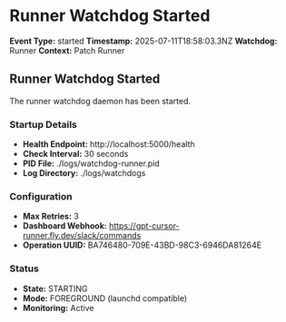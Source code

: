 # Runner Watchdog Started

**Event Type:** started
**Timestamp:** 2025-07-11T18:58:03.3NZ
**Watchdog:** Runner
**Context:** Patch Runner


## Runner Watchdog Started

The runner watchdog daemon has been started.

### Startup Details
- **Health Endpoint:** http://localhost:5000/health
- **Check Interval:** 30 seconds
- **PID File:** ./logs/watchdog-runner.pid
- **Log Directory:** ./logs/watchdogs

### Configuration
- **Max Retries:** 3
- **Dashboard Webhook:** https://gpt-cursor-runner.fly.dev/slack/commands
- **Operation UUID:** BA746480-709E-43BD-98C3-6946DA81264E

### Status
- **State:** STARTING
- **Mode:** FOREGROUND (launchd compatible)
- **Monitoring:** Active


